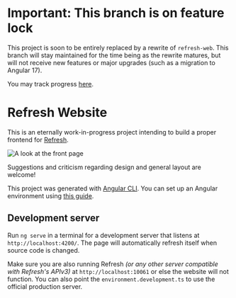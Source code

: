 # Important: This branch is on feature lock
This project is soon to be entirely replaced by a rewrite of `refresh-web`. This branch will stay maintained for the time being as the rewrite matures, but will not receive new features or major upgrades (such as a migration to Angular 17).

You may track progress [here](https://github.com/LittleBigRefresh/refresh-web/tree/rewrite).

# Refresh Website

This is an eternally work-in-progress project intending to build a proper frontend for [Refresh](https://github.com/LittleBigRefresh/Refresh).

![A look at the front page](https://github.com/LittleBigRefresh/refresh-web/assets/40577357/440a45f1-08c5-4a61-b8dd-0a312e059d72)

Suggestions and criticism regarding design and general layout are welcome!

This project was generated with [Angular CLI](https://github.com/angular/angular-cli).
You can set up an Angular environment using [this guide](https://angular.io/guide/setup-local).

## Development server

Run `ng serve` in a terminal for a development server that listens at `http://localhost:4200/`.
The page will automatically refresh itself when source code is changed.

Make sure you are also running Refresh *(or any other server compatible with Refresh's APIv3)* at `http://localhost:10061` or else the website will not function.
You can also point the `environment.development.ts` to use the official production server.
